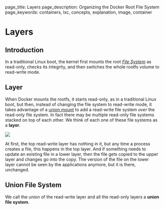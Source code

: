 page_title: Layers
page_description: Organizing the Docker Root File System
page_keywords: containers, lxc, concepts, explanation, image, container

# Layers

## Introduction

In a traditional Linux boot, the kernel first mounts the root [*File
System*](../filesystem/#filesystem-def) as read-only, checks its
integrity, and then switches the whole rootfs volume to read-write mode.

## Layer

When Docker mounts the rootfs, it starts read-only, as in a traditional
Linux boot, but then, instead of changing the file system to read-write
mode, it takes advantage of a [union
mount](http://en.wikipedia.org/wiki/Union_mount) to add a read-write
file system *over* the read-only file system. In fact there may be
multiple read-only file systems stacked on top of each other. We think
of each one of these file systems as a **layer**.

![](../../static_files/docker-filesystems-multilayer.png)

At first, the top read-write layer has nothing in it, but any time a
process creates a file, this happens in the top layer. And if something
needs to update an existing file in a lower layer, then the file gets
copied to the upper layer and changes go into the copy. The version of
the file on the lower layer cannot be seen by the applications anymore,
but it is there, unchanged.

## Union File System

We call the union of the read-write layer and all the read-only layers a
**union file system**.
